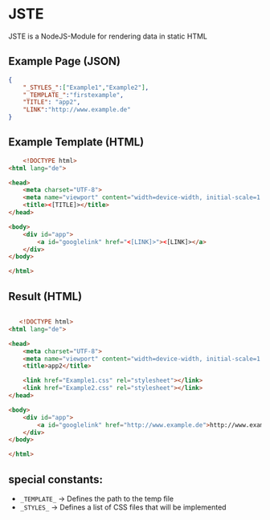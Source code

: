 
# JSTE

JSTE is a NodeJS-Module for rendering data in static HTML


## Example Page (JSON)

```json
{
    "_STYLES_":["Example1","Example2"],
    "_TEMPLATE_":"firstexample",
    "TITLE": "app2",
    "LINK":"http://www.example.de"
}
```

## Example Template (HTML)

```html 
    <!DOCTYPE html>
<html lang="de">

<head>
    <meta charset="UTF-8">
    <meta name="viewport" content="width=device-width, initial-scale=1.0">
    <title><[TITLE]></title>
</head>

<body>
    <div id="app">
        <a id="googlelink" href="<[LINK]>"><[LINK]></a>
    </div>
</body>

</html>
```

## Result (HTML)

``` html

   <!DOCTYPE html>
<html lang="de">

<head>
    <meta charset="UTF-8">
    <meta name="viewport" content="width=device-width, initial-scale=1.0">
    <title>app2</title>

    <link href="Example1.css" rel="stylesheet"></link>
    <link href="Example2.css" rel="stylesheet"></link>
</head>

<body>
    <div id="app">
        <a id="googlelink" href="http://www.example.de">http://www.example.de</a>
    </div>
</body>

</html>

```

## special constants:
-   ```_TEMPLATE_``` -> Defines the path to the temp file 
-   ```_STYLES_```   -> Defines a list of CSS files that will be implemented